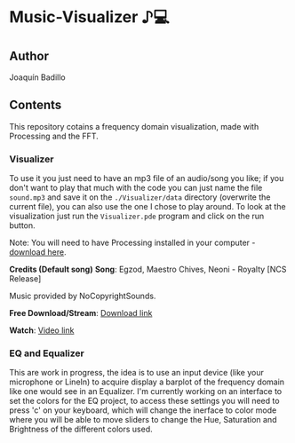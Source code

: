 # Music-Visualizer ♪💻

## Author
Joaquín Badillo

## Contents
This repository cotains a frequency domain visualization, made with Processing and the FFT.

### Visualizer
To use it you just need to have an mp3 file of an audio/song you like; if you don't want to play that much with the code you can just name the file `sound.mp3` and save it on the `./Visualizer/data` directory (overwrite the current file), you can also use the one I chose to play around. To look at the visualization just run the `Visualizer.pde` program and click on the run button.

Note: You will need to have Processing installed in your computer - [download here](https://processing.org/download).

**Credits (Default song)**
**Song**: Egzod, Maestro Chives, Neoni - Royalty [NCS Release]

Music provided by NoCopyrightSounds.

**Free Download/Stream**: [Download link](http://ncs.io/Royalty)

**Watch**: [Video link](http://youtu.be/C5fLxtJH2Qs)

### EQ and Equalizer
This are work in progress, the idea is to use an input device (like your microphone or LineIn) to acquire display a barplot of the frequency domain like one would see in an Equalizer. I'm currently working on an interface to set the colors for the EQ project, to access these settings you will need to press 'c' on your keyboard, which will change the inerface to color mode where you will be able to move sliders to change the Hue, Saturation and Brightness of the different colors used.
